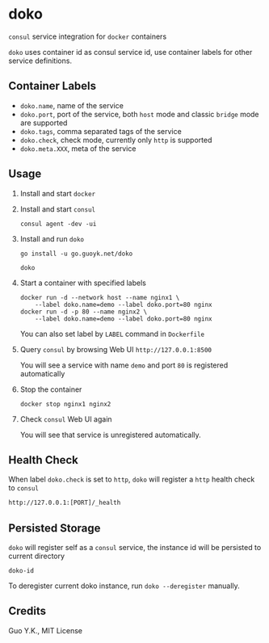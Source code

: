 # doko

`consul` service integration for `docker` containers

`doko` uses container id as consul service id, use container labels for other service definitions.

## Container Labels

* `doko.name`, name of the service
* `doko.port`, port of the service, both `host` mode and classic `bridge` mode are supported
* `doko.tags`, comma separated tags of the service
* `doko.check`, check mode, currently only `http` is supported
* `doko.meta.XXX`, meta of the service

## Usage

1. Install and start `docker`

2. Install and start `consul`

    ```
    consul agent -dev -ui
    ```

3. Install and run `doko`

    ```
    go install -u go.guoyk.net/doko

    doko
    ```

4. Start a container with specified labels

    ```
    docker run -d --network host --name nginx1 \
        --label doko.name=demo --label doko.port=80 nginx
    docker run -d -p 80 --name nginx2 \
        --label doko.name=demo --label doko.port=80 nginx
    ```

    You can also set label by `LABEL` command in `Dockerfile`

5. Query `consul` by browsing Web UI `http://127.0.0.1:8500`

    You will see a service with name `demo` and port `80` is registered automatically

6. Stop the container

    ```
    docker stop nginx1 nginx2
    ```

7. Check `consul` Web UI again

    You will see that service is unregistered automatically.

## Health Check

When label `doko.check` is set to `http`, `doko` will register a `http` health check to `consul`

```sh
http://127.0.0.1:[PORT]/_health
```

## Persisted Storage

`doko` will register self as a `consul` service, the instance id will be persisted to current directory

```
doko-id
```

To deregister current doko instance, run `doko --deregister` manually.

## Credits

Guo Y.K., MIT License
